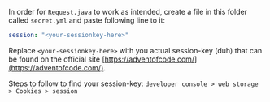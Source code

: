In order for `Request.java` to work as intended, create a file in this folder called `secret.yml` and paste following
line to it:

```yml
session: "<your-sessionkey-here>"
```

Replace `<your-sessionkey-here>` with you actual session-key (duh) that can be found on the official
site [https://adventofcode.com/](https://adventofcode.com/).

Steps to follow to find your session-key:
`developer console > web storage > Cookies > session`
